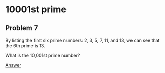 # 10001st prime

## Problem 7

By listing the first six prime numbers: 2, 3, 5, 7, 11, and 13, we can see that the 6th prime is 13.

What is the 10,001st prime number?

[Answer](https://projecteuler.net/problem=7)
